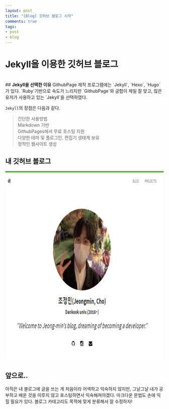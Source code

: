 ```yaml
---
layout: post
title: "[Blog] 깃허브 블로그 시작"
comments: true
tags:
- post
- blog
---
```


# <strong>Jekyll을 이용한 깃허브 블로그</strong> 
<br/>
## <strong>Jekyll을 선택한 이유</strong>
GithubPage 제작 프로그램에는 `Jekyll`, `Hexo`, `Hugo`가 있다. `Ruby`기반으로 속도가 느리지만 `GithubPage`와 궁합이 제일 잘 맞고, 많은 유저가 사용하고 있는 `Jekyll`을 선택하였다.

`Jekyll`의 장점은 다음과 같다.
> 간단한 사용방법  
> Markdown 기반  
> GithubPages에서 무료 호스팅 지원  
> 다양한 테마 및 플로그인, 편집기 생태계 보유  
> 정적인 웹사이트 생성

## <strong>내 깃허브 블로그</strong>
<img src="../images/blog.png" width="100%" height="600px">

## <strong>앞으로..</strong>
아직은 내 블로그에 글을 쓰는 게 처음이라 어색하고 익숙하지 않지만, 그날그날 내가 공부하고 배운 것을 미루지 않고 포스팅하면서 익숙해져야겠다. 마크다운 문법도 손에 익힐 필요가 있다. 블로그 카테고리도 목적에 맞게 분류해서 잘 수정하자!

